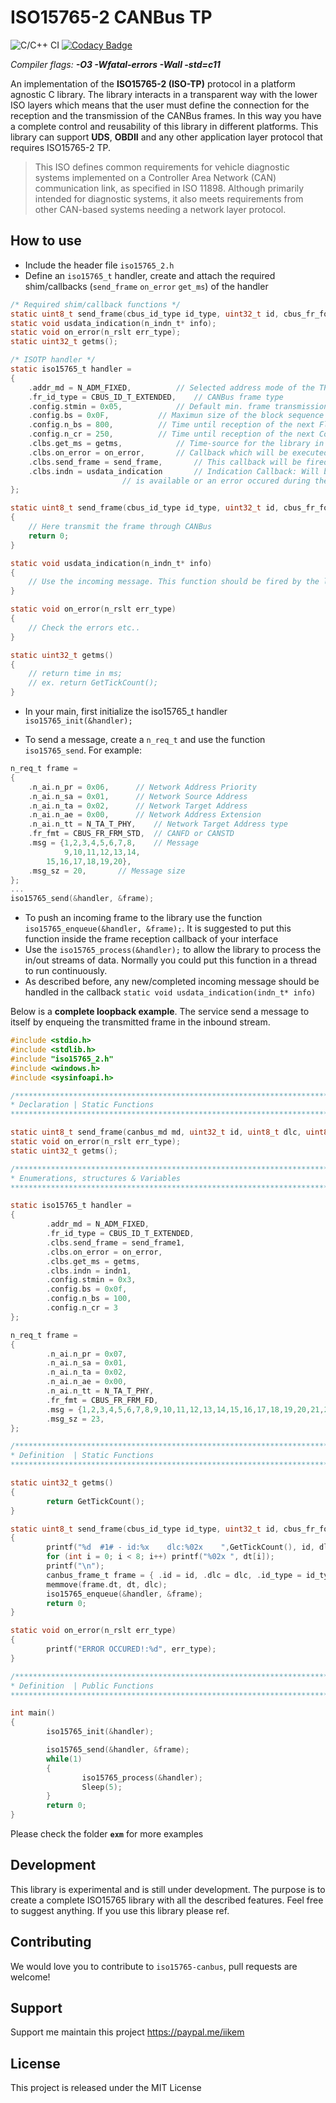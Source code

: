 # ISO15765-2 CANBus TP 
![C/C++ CI](https://github.com/devcoons/iso15765-canbus/workflows/C/C++%20CI/badge.svg)  [![Codacy Badge](https://app.codacy.com/project/badge/Grade/5a80fc004df744e888729e512eec1fda)](https://www.codacy.com/manual/devcoons/iso15765-canbus?utm_source=github.com&amp;utm_medium=referral&amp;utm_content=devcoons/iso15765-canbus&amp;utm_campaign=Badge_Grade)

*Compiler flags: **-O3 -Wfatal-errors -Wall -std=c11***

An implementation of the **ISO15765-2 (ISO-TP)** protocol in a platform agnostic C library. The library interacts in a transparent way with the lower ISO layers which means that the user must define the connection for the reception and the transmission of the CANBus frames. In this way you have a complete control and reusability of this library in different platforms. This library can support **UDS**, **OBDII** and any other application layer protocol that requires ISO15765-2 TP.

>This ISO defines common requirements for vehicle diagnostic systems implemented on a Controller Area Network (CAN) communication link, as specified in ISO 11898.
>Although primarily intended for diagnostic systems, it also meets requirements from other CAN-based systems needing a network layer protocol.

## How to use

-  Include the header file `iso15765_2.h`
-  Define an `iso15765_t` handler, create and attach the required shim/callbacks (`send_frame` `on_error` `get_ms`) of the handler
```C
/* Required shim/callback functions */
static uint8_t send_frame(cbus_id_type id_type, uint32_t id, cbus_fr_format fr_fmt, uint8_t dlc, uint8_t* dt);
static void usdata_indication(n_indn_t* info);
static void on_error(n_rslt err_type);
static uint32_t getms();

/* ISOTP handler */
static iso15765_t handler =
{
	.addr_md = N_ADM_FIXED,		     // Selected address mode of the TP
	.fr_id_type = CBUS_ID_T_EXTENDED,    // CANBus frame type
	.config.stmin = 0x05,		     // Default min. frame transmission separation
	.config.bs = 0x0F,		     // Maximun size of the block sequence
	.config.n_bs = 800,		     // Time until reception of the next FlowControl N_PDU
 	.config.n_cr = 250,		     // Time until reception of the next ConsecutiveFrame N_PDU
	.clbs.get_ms = getms,		     // Time-source for the library in ms(required)
	.clbs.on_error = on_error,	     // Callback which will be executed in any occured error.
	.clbs.send_frame = send_frame,	     // This callback will be fired when a transmission of a canbus frame is ready.
	.clbs.indn = usdata_indication	     // Indication Callback: Will be fired when a reception
					     // is available or an error occured during the reception.
};

static uint8_t send_frame(cbus_id_type id_type, uint32_t id, cbus_fr_format fr_fmt, uint8_t dlc, uint8_t* dt)
{
    // Here transmit the frame through CANBus
    return 0;
}

static void usdata_indication(n_indn_t* info)
{
    // Use the incoming message. This function should be fired by the library when a new complete message arrives.
}

static void on_error(n_rslt err_type)
{
    // Check the errors etc..
}

static uint32_t getms()
{
    // return time in ms; 
    // ex. return GetTickCount();
}
```

-  In your main, first initialize the iso15765_t handler `iso15765_init(&handler);`

-  To send a message, create a `n_req_t` and use the function `iso15765_send`. For example:

```C
n_req_t frame =
{
    .n_ai.n_pr = 0x06,		// Network Address Priority
    .n_ai.n_sa = 0x01,		// Network Source Address
    .n_ai.n_ta = 0x02,		// Network Target Address
    .n_ai.n_ae = 0x00,		// Network Address Extension
    .n_ai.n_tt = N_TA_T_PHY,	// Network Target Address type
    .fr_fmt = CBUS_FR_FRM_STD,	// CANFD or CANSTD
    .msg = {1,2,3,4,5,6,7,8,	// Message
    	    9,10,11,12,13,14,
	    15,16,17,18,19,20},
    .msg_sz = 20,		// Message size
};
...
iso15765_send(&handler, &frame);
```
-  To push an incoming frame to the library use the function `iso15765_enqueue(&handler, &frame);`. It is suggested to put this function inside the frame reception callback of your interface
-  Use the `iso15765_process(&handler);` to allow the library to process the in/out streams of data. Normally you could put this function in a thread to run continuously.
-  As described before, any new/completed incoming message should be handled in the callback `static void usdata_indication(indn_t* info)`

Below is a **complete loopback example**. The service send a message to itself by enqueing the transmitted frame in the inbound stream.

```C
#include <stdio.h>
#include <stdlib.h>
#include "iso15765_2.h"
#include <windows.h>
#include <sysinfoapi.h>

/******************************************************************************
* Declaration | Static Functions
******************************************************************************/

static uint8_t send_frame(canbus_md md, uint32_t id, uint8_t dlc, uint8_t* dt);
static void on_error(n_rslt err_type);
static uint32_t getms();

/******************************************************************************
* Enumerations, structures & Variables
******************************************************************************/

static iso15765_t handler =
{
        .addr_md = N_ADM_FIXED,
        .fr_id_type = CBUS_ID_T_EXTENDED,
        .clbs.send_frame = send_frame1,
        .clbs.on_error = on_error,
        .clbs.get_ms = getms,
        .clbs.indn = indn1,
        .config.stmin = 0x3,
        .config.bs = 0x0f,
        .config.n_bs = 100,
        .config.n_cr = 3
};

n_req_t frame =
{
        .n_ai.n_pr = 0x07,
        .n_ai.n_sa = 0x01,
        .n_ai.n_ta = 0x02,
        .n_ai.n_ae = 0x00,
        .n_ai.n_tt = N_TA_T_PHY,
        .fr_fmt = CBUS_FR_FRM_FD,
        .msg = {1,2,3,4,5,6,7,8,9,10,11,12,13,14,15,16,17,18,19,20,21,22,23},
        .msg_sz = 23,
};

/******************************************************************************
* Definition  | Static Functions
******************************************************************************/

static uint32_t getms()
{
        return GetTickCount();
}

static uint8_t send_frame(cbus_id_type id_type, uint32_t id, cbus_fr_format fr_fmt, uint8_t dlc, uint8_t* dt)
{
        printf("%d  #1# - id:%x    dlc:%02x    ",GetTickCount(), id, dlc);
        for (int i = 0; i < 8; i++) printf("%02x ", dt[i]);
        printf("\n");
        canbus_frame_t frame = { .id = id, .dlc = dlc, .id_type = id_type, .fr_format= fr_fmt };
        memmove(frame.dt, dt, dlc);
        iso15765_enqueue(&handler, &frame);
        return 0;
}

static void on_error(n_rslt err_type)
{
        printf("ERROR OCCURED!:%d", err_type);
}

/******************************************************************************
* Definition  | Public Functions
******************************************************************************/

int main()
{
        iso15765_init(&handler);

        iso15765_send(&handler, &frame);
        while(1)
        {
                iso15765_process(&handler);
                Sleep(5);
        }
        return 0;
}
```

Please check the folder **`exm`** for more examples

## Development

This library is experimental and is still under development. The purpose is to create a complete ISO15765 library with all the described features. Feel free to suggest anything. If you use this library please ref.

## Contributing
We would love you to contribute to `iso15765-canbus`, pull requests are welcome!

## Support

Support me maintain this project https://paypal.me/iikem

## License
This project is released under the MIT License
